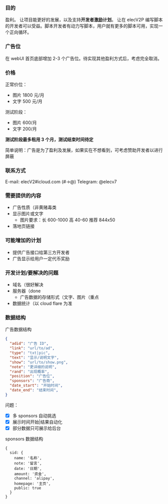 ### 目的

盈利。
让项目能更好的发展，以及支持**开发者激励计划**。
让在 elecV2P 编写脚本的开发者可以受益。脚本开发者有动力写脚本，用户就有更多的脚本可用，实现一个正向循环。

### 广告位

在 webUI 首页底部增加 2-3 个广告位。待实现其他盈利方式后，考虑完全取消。

### 价格

正常价位：

- 图片 1800 元/月
- 文字  500 元/月

测试阶段：

- 图片 600/月
- 文字 200/月

**测试阶段最多租用 3 个月，测试结束时间待定**

简单说明：广告是为了盈利及发展，如果实在不想看到，可考虑赞助开发者以进行屏蔽

### 联系方式

E-mail: elecV2#icloud.com (#->@)
Telegram: @elecv7

### 需要提供的内容

- 广告性质（非黄赌毒类
- 显示图片或文字
  - 图片要求：长 600-1000 高 40-60  推荐 844x50
- 落地页链接

### 可能增加的计划

- 提供广告接口给第三方开发者
- 广告显示给用户一定代币奖励

### 开发计划/要解决的问题

- 域名（很好解决
- 服务器（done
  - 广告数据的存储形式（文字、图片（重点
- 数据统计（以 cloud flare 为准

### 数据结构

广告数据结构

``` JSON
{
  "adid": "广告 ID",
  "link": "url/to/ad",
  "type": "txt|pic",
  "text": "显示/说明文字",
  "show": "url/to/show.png",
  "note": "更详细的说明",
  "rand": "出现概率",
  "position": "广告位",
  "sponsors": "广告商",
  "date_start": "开始时间",
  "date_end": "结束时间",
}
```

问题：

- [x] 多 sponsors 自动挑选
- [x] 展示时间开始|结果自动化
- [x] 部分数据只可展示给后台

sponsors 数据结构

```
{
  sid: {
    name: '名称',
    note: '留言',
    date: '日期',
    amount: '资金',
    channel: 'alipay',
    homepage: '主页',
    public: true
  }
}
```